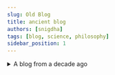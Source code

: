```yaml
---
slug: Old Blog
title: ancient blog
authors: [snigdha]
tags: [blog, science, philosophy]
sidebar_position: 1
---
```


<details>
<summary> A blog from a decade ago </summary>

People are creatures of habit. I only say that because I find myself discovering patterns of things I do and have done for decades now. One such habit is to maintain a blog on the interwebs!

[This blog: （Φ ω Φ）Bushi The Cat](https://bushicat.blogspot.com) was one of my first serious blogs that I managed to consistently maintain throughout the years, although "consistent" in a very sporadic way...

<div class="frame">
<iframe id="blog" type="text/html" src="https://bushicat.blogspot.com/2011/12/happy-new-year-bushi-and-me.html" scrolling="yes"> </iframe>
</div>

I started it at the raw age of 11. The blog was the reason for believing I could even survive in the field of programming and Computer Science, and look at where it got me now! I still remember revamping that blog every other year with animated flowers annoyingly scattering the whole screen to a space theme with Canon in D automatically playing in the background (yikes...adware botmasters, if you wanna hire someone, it would be me).

However, all of that exposed me to programming and web dev already as an early teen. I do say I was technically a newbie to coding when I started out as an undergraduate to get a degree in Computer Science, but, I did have some HTML experience. However, not my fault HTML isn't considered as coding :stuck_out_tongue_winking_eye:

Anyway, this post is to record, and faintly keep alive, the online pursuits of a young nerdy kid through a blog! And, maybe motivate someone<sup>sus...</sup> to start out small and do something as easy as making a blog to get into the world of web dev!

<details>
<summary>

sus... ![sus](./sus.gif)

</summary>

(i.e. if anyone is reading this obscure post of mine! seriously, how did you end up here? we would probably get along great)
</details>


> Please do not visit and actually read stuff on there, however.
 ![noo](./noo.gif)

> It is, afterall, filled with posts from an emo child which are known to be super cringe in nature.

</details>

